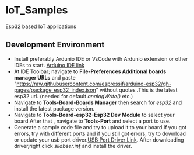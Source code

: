 # IoT_Samples
Esp32 based IoT applications

## Development Environment
- Install preferably Ardunio IDE or VsCode with Ardunio extension or other IDEs to start. [Arduino IDE link](https://www.arduino.cc/en/software)
- At IDE Toolbar; navigate to **File-Preferences Additional boards manager URLs** and paste "https://raw.githubusercontent.com/espressif/arduino-esp32/gh-pages/package_esp32_index.json" without quotes  .This is the latest esp32 url. (needed for default *analogWrite()* etc.)
- Navigate to **Tools-Board-Boards Manager** then search for *esp32* and install the latest package version.
- Navigate  to **Tools-Board-esp32-Esp32 Dev Module** to select your board.After that , navigate to **Tools-Port** and select a port to use.
- Generate a sample code file and try to upload it to your board.If you got errors, try with different ports and if you still got errors, try to download or update your usb port driver.[USB Port Driver Link](https://www.silabs.com/developers/usb-to-uart-bridge-vcp-drivers?tab=downloads). After downloading driver,right click *silabser.inf* and install the driver.

